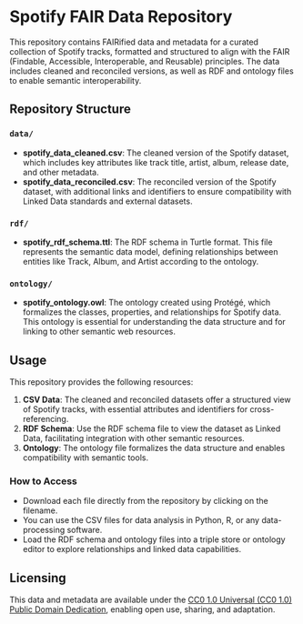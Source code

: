 # Spotify FAIR Data Repository

This repository contains FAIRified data and metadata for a curated collection of Spotify tracks, formatted and structured to align with the FAIR (Findable, Accessible, Interoperable, and Reusable) principles. The data includes cleaned and reconciled versions, as well as RDF and ontology files to enable semantic interoperability.

## Repository Structure

### `data/`
- **spotify_data_cleaned.csv**: The cleaned version of the Spotify dataset, which includes key attributes like track title, artist, album, release date, and other metadata.
- **spotify_data_reconciled.csv**: The reconciled version of the Spotify dataset, with additional links and identifiers to ensure compatibility with Linked Data standards and external datasets.

### `rdf/`
- **spotify_rdf_schema.ttl**: The RDF schema in Turtle format. This file represents the semantic data model, defining relationships between entities like Track, Album, and Artist according to the ontology.

### `ontology/`
- **spotify_ontology.owl**: The ontology created using Protégé, which formalizes the classes, properties, and relationships for Spotify data. This ontology is essential for understanding the data structure and for linking to other semantic web resources.

## Usage

This repository provides the following resources:
1. **CSV Data**: The cleaned and reconciled datasets offer a structured view of Spotify tracks, with essential attributes and identifiers for cross-referencing.
2. **RDF Schema**: Use the RDF schema file to view the dataset as Linked Data, facilitating integration with other semantic resources.
3. **Ontology**: The ontology file formalizes the data structure and enables compatibility with semantic tools.

### How to Access

- Download each file directly from the repository by clicking on the filename.
- You can use the CSV files for data analysis in Python, R, or any data-processing software.
- Load the RDF schema and ontology files into a triple store or ontology editor to explore relationships and linked data capabilities.

## Licensing

This data and metadata are available under the [CC0 1.0 Universal (CC0 1.0) Public Domain Dedication](https://creativecommons.org/publicdomain/zero/1.0/), enabling open use, sharing, and adaptation.

